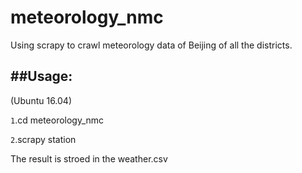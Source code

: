 # meteorology_nmc
Using scrapy to crawl meteorology data of Beijing of all the districts.

##Usage:<br>
-----
(Ubuntu 16.04)

`1`.cd meteorology_nmc

`2`.scrapy station

The result is stroed in the weather.csv

